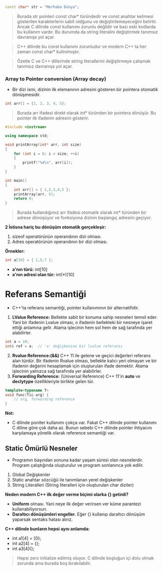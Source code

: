 ```CPP
const char* str = "Merhaba Dünya";
```
> Burada str pointeri const char* türündedir ve const anahtar kelimesi gösterilen karakterlerin sabit oldğunu ve değiştirilemeyeceğini belirtir. Ancak C dilinde const kullanımı zorunlu değildir ve bazı eski kodlarda bu kullanım vardır. Bu durumda da string literalini değiştirmek tanımsız davranışa yol açar.

> C++ dilinde bu const kullanımı zorunludur ve modern C++ ta  her zaman const char* kullnılmıştır.

> Özetle C ve C++ dillerinde string literallerini değiştirmeye çalışmak tanımsız davranışa yol açar.

### Array to Pointer conversion (Array decay)
- Bir dizi ismi, dizinin ilk elemanının adresini gösteren bir pointera otomatik dönüşmesidir.

```CPP
int arr[] = {1, 2, 3, 4, 5};
```
> Burada arr ifadesi direkt olarak int* türünden bir pointera dönüşür. Bu pointer ilk ifadenin adresini gösterir.

```CPP
#include <iostream>

using namespace std;

void printArray(int* arr, int size)
{
	for (int i = 0; i < size; ++i)
	{
		printf("%d\n", arr[i]);
	}
}

int main()
{
	int arr[] = { 1,2,3,4,5 };
	printArray(arr, 5);
	return 0;
}
```
> Burada kullandığımız arr ifadesi otomatik olarak int* türünden bir adrese dönüşüyor ve fonksiyona dizinin başlangıç adresini geçiyor.

**2 İstisna hariç bu dönüşüm otomatik gerçekleşir:**
1. sizeof operatörünün operandının dizi olması.
2. Adres operatörünün operandının bir dizi olması.

**Örnekler:**
```CPP
int a[10] = { 1,5,7 };
```
- **a'nın türü:** int[10]
- **a'nın adresi olan tür:** int(*)[10]

# Referans Semantiği

- C++'ta referans semantiği, pointer kullanımının bir alternatifidir.

1. **LValue Reference:** Bellekte sabit bir konuma sahip nesneleri temsil eder. Yani bir ifadenin Lvalue olması, o ifadenin bellekteki bir nesneye işaret ettiği anlamına gelir. Atama işlecinin hem sol hem de sağ tarafında yer alabilirler.

```CPP
int a = 10;
int& ref = a;  // 'a' değişkenine bir lvalue referansı
```
2. **Rvalue Reference:(&&)** C++ 11 ile gelene ve geçici değerleri referans alan türdür. Bir ifadenin Rvalue olması, bellekte kalıcı yeri olmayan  ve bir ifadenin değerini hesaplamak için oluşturulan ifade demektir. Atama işlecinin yalnızca sağ tarafında yer alabilirler.
3. **Forwarding Reference:** (Universal Reference) C++ 11'in **auto** ve **declytype** özellikleriyle birlikte gelen tür.

```CPP
template<typename T>
void func(T&& arg) {
    // arg, forwarding reference
}
```

**Not:**
- C dilinde poniter kullanımı çokça var. Fakat C++ dilinde  pointer kullanımı C diline göre çok daha az. Bunun sebebi C++ dilinde pointer ihtiyacını karşılamaya yönelik olarak reference semantiği var.

## Static Ömürlü Nesneler
- Programın başından sonuna kadar yaşam süresi olan nesnelerdir. Program çalıştığında oluşturulur ve program sonlanınca yok edilir.
1. Global Değişkenler
2. Static anahtar sözcüğü ile tanımlanan yerel değişkenler
3. String Literalleri (String literalleri için oluşturulan char diziler)

**Neden modern C++ ilk değer verme biçimi olarka {} getirdi?**
- **Uniform** olması. Yani neye ilk değer verirsen ver küme parantezi kullanabiliyorsun.
- **Daraltıcı dönüşümleri engeller.** Eğer {} kullanıp daraltıcı dönüşüm yaparsak sentaks hatası alırız.

**C++ dilinde bunların hepsi aynı anlamda:**
- int a1[4] = {0};
- int a2[4] = {};
- int a3[4]{};
> Hepsi zero initialize edilmiş oluyor. C dilinde boşluğun içi dolu olmak zorunda ama burada boş bırakılabilir.








